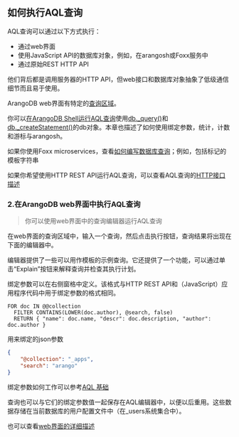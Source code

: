 
## 如何执行AQL查询
AQL查询可以通过以下方式执行：
- 通过web界面
- 使用JavaScript API的数据库对象，例如，在arangosh或Foxx服务中
- 通过原始REST HTTP API

他们背后都是调用服务器的HTTP API，但web接口和数据库对象抽象了低级通信细节而且易于使用。

ArangoDB web界面有特定的[查询区域](#Executing_AQL_queries_in_the_ArangoDB_web_interface)。

你可以[在ArangoDB Shell运行AQL查询](https://docs.arangodb.com/3.11/aql/how-to-invoke-aql/with-the-web-interface/)使用[db._query()](https://docs.arangodb.com/3.11/aql/how-to-invoke-aql/with-arangosh/#with-db_query)和[db._createStatement()](https://docs.arangodb.com/3.11/aql/how-to-invoke-aql/with-arangosh/#with-db_createstatement-arangostatement)的db对象。本章也描述了如何使用绑定参数，统计，计数和游标与arangosh。

如果你使用Foxx microservices，查看[如何编写数据库查询](https://docs.arangodb.com/3.11/develop/foxx-microservices/getting-started/#writing-database-queries)；例如，包括标记的模板字符串

如果你希望使用HTTP REST API运行AQL查询，可以查看AQL查询的[HTTP接口描述](https://docs.arangodb.com/3.11/develop/http-api/queries/aql-queries/)

<a id="Executing_AQL_queries_in_the_ArangoDB_web_interface" ></a>
### 2.在ArangoDB web界面中执行AQL查询

> 你可以使用web界面中的查询编辑器运行AQL查询

在web界面的查询区域中，输入一个查询，然后点击执行按钮，查询结果将出现在下面的编辑器中。

编辑器提供了一些可以用作模板的示例查询。它还提供了一个功能，可以通过单击“Explain”按钮来解释查询并检查其执行计划。

绑定参数可以在右侧窗格中定义。该格式与HTTP REST API和（JavaScript）应用程序代码中用于绑定参数的格式相同。

```aql
FOR doc IN @@collection
  FILTER CONTAINS(LOWER(doc.author), @search, false)
  RETURN { "name": doc.name, "descr": doc.description, "author": doc.author }
```
用来绑定的json参数
```json
{
    "@collection": "_apps",
    "search": "arango"
}
```
绑定参数如何工作可以参考[AQL 基础](#AQL_Fundamentals)

查询也可以与它们的绑定参数值一起保存在AQL编辑器中，以便以后重用。这些数据存储在当前数据库的用户配置文件中（在_users系统集合中）。

也可以查看[web界面的详细描述](https://docs.arangodb.com/3.11/components/web-interface/)